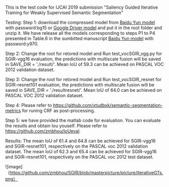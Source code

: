 
This is the test code for IJCAI 2019 submission "Saliency Guided Iterative Training for Weakly Supervised Semantic Segmentation"

Testing:
Step 1: download the compressed model from [Baidu Yun model](https://pan.baidu.com/s/1DEyToD1iLLfCDa-cIQS4gQ) with password:bg15 or [Google Driver model](https://drive.google.com/file/d/1zAzeztLJIPLvVKt2sKgfoued6tXgFCwC/view?usp=sharing)
and put it in the root folder and unzip it. We have release all the models corresponding to steps P1 to P4 presented in Table.6 in the sumbitted manuscript [Baidu Yun model](https://pan.baidu.com/s/1KFZd-AWMf0-FsW6SLaDP4g) with password:y970.

Step 2: Change the root for retored model and Run test_vocSGIR_vgg.py for SGIR-vgg16 evaluation, the predictions with multiscale fusion will be saved in SAVE_DIR = './result/'. Mean IoU of 59.3 can be achieved on PASCAL VOC 2012 validation dataset.

Step 3: Change the root for retored model and Run test_vocSGIR_resnet for SGIR-resnet101 evaluation, the predictions with multiscale fusion will be saved in SAVE_DIR = './resultresnet/'. Mean IoU of 64.0 can be achieved on PASCAL VOC 2012 validation dataset.

Step 4:  Please refer to https://github.com/xtudbxk/semantic-segmentation-metrics for runing CRF as post-processing. 

Step 5: we have provided the matlab code for evaluation. You can evaluate the resutls and obtain Iou youself. Please refer to https://github.com/zmbhou/IoUeval.

Results: 
The mean IoU of 61.4 and 64.8 can be achieved for SGIR-vgg16 and SGIR-resnet101, respectively on the PASCAL voc 2012 validation dataset. The mean IoU of 62.3 and 65.4 can be achieved for SGIR-vgg16 and SGIR-resnet101, respectively on the PASCAL voc 2012 test dataset. 


![image]（https://github.com/zmbhou/SGIR/blob/masterpicture/picture/iterativeGTs.png）
